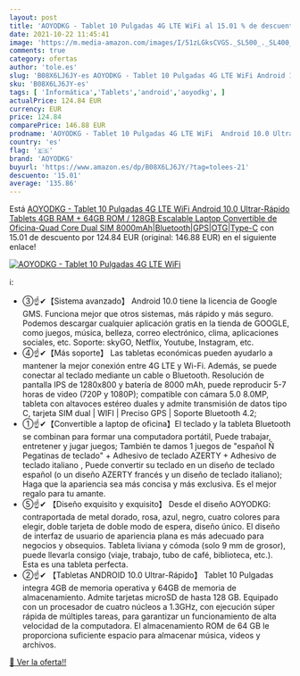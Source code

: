 ```yaml
---
layout: post
title: 'AOYODKG - Tablet 10 Pulgadas 4G LTE WiFi al 15.01 % de descuento'
date: 2021-10-22 11:45:41
image: 'https://m.media-amazon.com/images/I/51zLGksCVGS._SL500_._SL400_.jpg'
comments: true
category: ofertas
author: 'tole.es'
slug: 'B08X6LJ6JY-es AOYODKG - Tablet 10 Pulgadas 4G LTE WiFi Android 10.0...'
sku: 'B08X6LJ6JY-es'
tags: [ 'Informática','Tablets','android','aoyodkg', ]
actualPrice: 124.84 EUR
currency: EUR
price: 124.84
comparePrice: 146.88 EUR
prodname: 'AOYODKG - Tablet 10 Pulgadas 4G LTE WiFi  Android 10.0 Ultrar-Rápido Tablets 4GB RAM + 64GB ROM / 128GB Escalable  Laptop Convertible de Oficina-Quad Core  Dual SIM 8000mAh|Bluetooth|GPS|OTG|Type-C'
country: 'es'
flag: '🇪🇸'
brand: 'AOYODKG'
buyurl: 'https://www.amazon.es/dp/B08X6LJ6JY/?tag=tolees-21'
descuento: '15.01'
average: '135.86'
---
```


Está [AOYODKG - Tablet 10 Pulgadas 4G LTE WiFi  Android 10.0 Ultrar-Rápido Tablets 4GB RAM + 64GB ROM / 128GB Escalable  Laptop Convertible de Oficina-Quad Core  Dual SIM 8000mAh|Bluetooth|GPS|OTG|Type-C](https://www.amazon.es/dp/B08X6LJ6JY/?tag=tolees-21) con 15.01 de descuento por 124.84 EUR (original: 146.88 EUR) en el siguiente enlace!

[![AOYODKG - Tablet 10 Pulgadas 4G LTE WiFi](https://m.media-amazon.com/images/I/51zLGksCVGS._SL500_._SL400_.jpg)](https://www.amazon.es/dp/B08X6LJ6JY/?tag=tolees-21)

ℹ️:

- ③☝✔【Sistema avanzado】 Android 10.0 tiene la licencia de Google GMS. Funciona mejor que otros sistemas, más rápido y más seguro. Podemos descargar cualquier aplicación gratis en la tienda de GOOGLE, como juegos, música, belleza, correo electrónico, clima, aplicaciones sociales, etc. Soporte: skyGO, Netflix, Youtube, Instagram, etc.
- ④☝✔【Más soporte】 Las tabletas económicas pueden ayudarlo a mantener la mejor conexión entre 4G LTE y Wi-Fi. Además, se puede conectar al teclado mediante un cable o Bluetooth. Resolución de pantalla IPS de 1280x800 y batería de 8000 mAh, puede reproducir 5-7 horas de video (720P y 1080P); compatible con cámara 5.0 8.0MP, tableta con altavoces estéreo duales y admite transmisión de datos tipo C, tarjeta SIM dual | WIFI | Preciso GPS | Soporte Bluetooth 4.2;
- ①☝✔【Convertible a laptop de oficina】El teclado y la tableta Bluetooth se combinan para formar una computadora portátil, Puede trabajar, entretener y jugar juegos; También te damos 1 juegos de "español Ñ Pegatinas de teclado" + Adhesivo de teclado AZERTY + Adhesivo de teclado italiano , Puede convertir su teclado en un diseño de teclado español (o un diseño AZERTY francés y un diseño de teclado italiano); Haga que la apariencia sea más concisa y más exclusiva. Es el mejor regalo para tu amante.
- ⑤☝✔ 【Diseño exquisito y exquisito】 Desde el diseño AOYODKG: contraportada de metal dorado, rosa, azul, negro, cuatro colores para elegir, doble tarjeta de doble modo de espera, diseño único. El diseño de interfaz de usuario de apariencia plana es más adecuado para negocios y obsequios. Tableta liviana y cómoda (solo 9 mm de grosor), puede llevarla consigo (viaje, trabajo, tubo de café, biblioteca, etc.). Esta es una tableta perfecta.
- ②☝✔ 【Tabletas ANDROID 10.0 Ultrar-Rápido】 Tablet 10 Pulgadas integra 4GB de memoria operativa y 64GB de memoria de almacenamiento. Admite tarjetas microSD de hasta 128 GB. Equipado con un procesador de cuatro núcleos a 1.3GHz, con ejecución súper rápida de múltiples tareas, para garantizar un funcionamiento de alta velocidad de la computadora. El almacenamiento ROM de 64 GB le proporciona suficiente espacio para almacenar música, videos y archivos.

[🛒 Ver la oferta!!](https://www.amazon.es/dp/B08X6LJ6JY/?tag=tolees-21)
